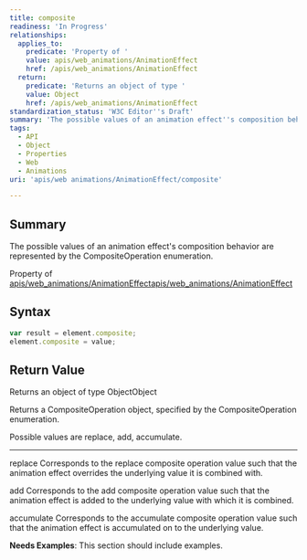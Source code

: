 ```yaml
---
title: composite
readiness: 'In Progress'
relationships:
  applies_to:
    predicate: 'Property of '
    value: apis/web_animations/AnimationEffect
    href: /apis/web_animations/AnimationEffect
  return:
    predicate: 'Returns an object of type '
    value: Object
    href: /apis/web_animations/AnimationEffect
standardization_status: 'W3C Editor''s Draft'
summary: 'The possible values of an animation effect''s composition behavior are represented by the CompositeOperation enumeration.'
tags:
  - API
  - Object
  - Properties
  - Web
  - Animations
uri: 'apis/web animations/AnimationEffect/composite'

---
```

## Summary

The possible values of an animation effect's composition behavior are represented by the CompositeOperation enumeration.

Property of [apis/web\_animations/AnimationEffect](/apis/web_animations/AnimationEffect)[apis/web\_animations/AnimationEffect](/apis/web_animations/AnimationEffect)

## Syntax

``` js
var result = element.composite;
element.composite = value;
```

## Return Value

Returns an object of type ObjectObject

Returns a CompositeOperation object, specified by the CompositeOperation enumeration.

Possible values are replace, add, accumulate.

---

replace Corresponds to the replace composite operation value such that the animation effect overrides the underlying value it is combined with.

add Corresponds to the add composite operation value such that the animation effect is added to the underlying value with which it is combined.

accumulate Corresponds to the accumulate composite operation value such that the animation effect is accumulated on to the underlying value.

**Needs Examples**: This section should include examples.

